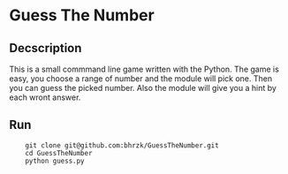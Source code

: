 # Guess The Number

## Decscription
This is a small commmand line game written with the Python. The game is easy, you choose a range of number and the module will pick one. Then you can guess the picked number.
Also the module will give you a hint by each wront answer. 

## Run

```shell
    git clone git@github.com:bhrzk/GuessTheNumber.git
    cd GuessTheNumber
    python guess.py
```
